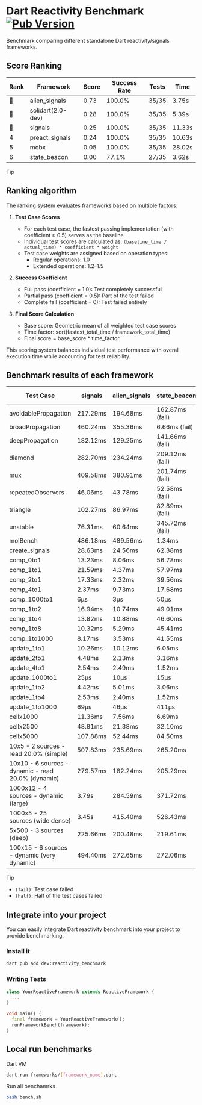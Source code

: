 # Dart Reactivity Benchmark [![Pub Version](https://img.shields.io/pub/v/reactivity_benchmark)](https://pub.dev/packages/reactivity_benchmark)

Benchmark comparing different standalone Dart reactivity/signals frameworks.

## Score Ranking

<!-- ranking start -->
| Rank | Framework | Score | Success Rate | Tests | Time |
|------|-----------|-------|--------------|-------|------|
| 🥇 | alien_signals | 0.73 | 100.0% | 35/35 | 3.75s |
| 🥈 | solidart(2.0-dev) | 0.28 | 100.0% | 35/35 | 5.39s |
| 🥉 | signals | 0.25 | 100.0% | 35/35 | 11.33s |
| 4 | preact_signals | 0.24 | 100.0% | 35/35 | 10.63s |
| 5 | mobx | 0.05 | 100.0% | 35/35 | 28.02s |
| 6 | state_beacon | 0.00 | 77.1% | 27/35 | 3.62s |

<!-- ranking end -->

> [!TIP]
> ## Ranking algorithm
>
> The ranking system evaluates frameworks based on multiple factors:
>
> 1. **Test Case Scores**
>    - For each test case, the fastest passing implementation (with coefficient ≥ 0.5) serves as the baseline
>    - Individual test scores are calculated as: `(baseline_time / actual_time) * coefficient * weight`
>    - Test case weights are assigned based on operation types:
>      - Regular operations: 1.0
>      - Extended operations: 1.2-1.5
>
> 2. **Success Coefficient**
>    - Full pass (coefficient = 1.0): Test completely successful
>    - Partial pass (coefficient = 0.5): Part of the test failed
>    - Complete fail (coefficient = 0): Test failed entirely
>
> 3. **Final Score Calculation**
>    - Base score: Geometric mean of all weighted test case scores
>    - Time factor: sqrt(fastest_total_time / framework_total_time)
>    - Final score = base_score * time_factor
>
> This scoring system balances individual test performance with overall execution time while accounting for test reliability.

## Benchmark results of each framework

<!-- test-case start -->
| Test Case | signals | alien_signals | state_beacon | solidart(2.0-dev) | preact_signals | mobx |
|---|---|---|---|---|---|---|
| avoidablePropagation | 217.29ms | 194.68ms | 162.87ms (fail) | 263.45ms | 201.43ms | 2.37s |
| broadPropagation | 460.24ms | 355.36ms | 6.66ms (fail) | 490.91ms | 456.12ms | 4.40s |
| deepPropagation | 182.12ms | 129.25ms | 141.66ms (fail) | 163.52ms | 182.14ms | 1.56s |
| diamond | 282.70ms | 234.24ms | 209.12ms (fail) | 344.34ms | 280.16ms | 2.44s |
| mux | 409.58ms | 380.91ms | 201.74ms (fail) | 432.99ms | 387.13ms | 1.85s |
| repeatedObservers | 46.06ms | 43.78ms | 52.58ms (fail) | 81.66ms | 40.05ms | 237.65ms |
| triangle | 102.27ms | 86.97ms | 82.89ms (fail) | 116.22ms | 98.46ms | 770.09ms |
| unstable | 76.31ms | 60.64ms | 345.72ms (fail) | 96.58ms | 74.20ms | 350.29ms |
| molBench | 486.18ms | 489.56ms | 1.34ms | 497.79ms | 487.10ms | 585.14ms |
| create_signals | 28.63ms | 24.56ms | 62.38ms | 95.75ms | 7.78ms | 80.88ms |
| comp_0to1 | 13.23ms | 8.06ms | 56.78ms | 33.67ms | 24.18ms | 21.32ms |
| comp_1to1 | 21.59ms | 4.37ms | 57.97ms | 50.34ms | 16.17ms | 35.28ms |
| comp_2to1 | 17.33ms | 2.32ms | 39.56ms | 28.53ms | 18.50ms | 8.92ms |
| comp_4to1 | 2.37ms | 9.73ms | 17.68ms | 8.88ms | 22.67ms | 24.91ms |
| comp_1000to1 | 6μs | 3μs | 50μs | 18μs | 9μs | 16μs |
| comp_1to2 | 16.94ms | 10.74ms | 49.01ms | 36.30ms | 18.54ms | 38.09ms |
| comp_1to4 | 13.82ms | 10.88ms | 46.60ms | 21.73ms | 30.61ms | 26.73ms |
| comp_1to8 | 10.32ms | 5.29ms | 45.41ms | 24.92ms | 8.09ms | 25.69ms |
| comp_1to1000 | 8.17ms | 3.53ms | 41.55ms | 14.36ms | 7.18ms | 15.53ms |
| update_1to1 | 10.26ms | 10.12ms | 6.05ms | 16.37ms | 8.42ms | 24.51ms |
| update_2to1 | 4.48ms | 2.13ms | 3.16ms | 8.03ms | 4.42ms | 14.03ms |
| update_4to1 | 2.54ms | 2.49ms | 1.52ms | 4.09ms | 2.16ms | 7.40ms |
| update_1000to1 | 25μs | 10μs | 15μs | 40μs | 20μs | 71μs |
| update_1to2 | 4.42ms | 5.01ms | 3.06ms | 9.12ms | 4.07ms | 13.86ms |
| update_1to4 | 2.53ms | 2.40ms | 1.52ms | 4.10ms | 2.12ms | 7.09ms |
| update_1to1000 | 69μs | 46μs | 411μs | 149μs | 774μs | 186μs |
| cellx1000 | 11.36ms | 7.56ms | 6.69ms | 13.09ms | 10.08ms | 91.22ms |
| cellx2500 | 48.81ms | 21.38ms | 32.10ms | 50.22ms | 31.59ms | 298.32ms |
| cellx5000 | 107.88ms | 52.44ms | 84.50ms | 121.44ms | 99.31ms | 660.03ms |
| 10x5 - 2 sources - read 20.0% (simple) | 507.83ms | 235.69ms | 265.20ms | 352.29ms | 511.20ms | 2.06s |
| 10x10 - 6 sources - dynamic - read 20.0% (dynamic) | 279.57ms | 182.24ms | 205.29ms | 258.23ms | 292.30ms | 1.53s |
| 1000x12 - 4 sources - dynamic (large) | 3.79s | 284.59ms | 371.72ms | 478.54ms | 3.80s | 1.97s |
| 1000x5 - 25 sources (wide dense) | 3.45s | 415.40ms | 526.43ms | 619.20ms | 2.76s | 3.57s |
| 5x500 - 3 sources (deep) | 225.66ms | 200.48ms | 219.61ms | 255.37ms | 251.06ms | 1.17s |
| 100x15 - 6 sources - dynamic (very dynamic) | 494.40ms | 272.65ms | 272.06ms | 393.82ms | 483.49ms | 1.76s |

<!-- test-case end -->

> [!TIP]
> - `(fail)`: Test case failed
> - `(half)`: Half of the test cases failed

## Integrate into your project

You can easily integrate Dart reactivity benchmark into your project to provide benchmarking.

### Install it

```bash
dart pub add dev:reactivity_benchmark
```

### Writing Tests

```dart
class YourReactiveFramework extends ReactiveFramework {
  ...
}

void main() {
  final framework = YourReactiveFramework();
  runFrameworkBench(framework);
}
```

## Local run benchmarks

Dart VM
```bash
dart run frameworks/[framework_name].dart
```

Run all benchamrks
```bash
bash bench.sh
```
